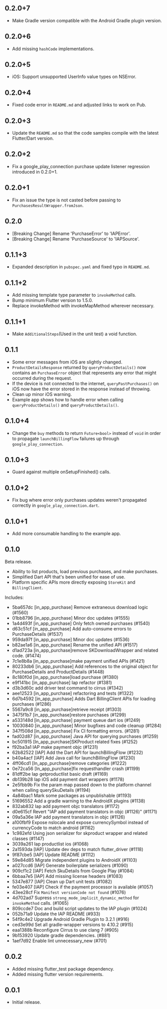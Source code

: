 ## 0.2.0+7

* Make Gradle version compatible with the Android Gradle plugin version.

## 0.2.0+6

* Add missing `hashCode` implementations.

## 0.2.0+5

* iOS: Support unsupported UserInfo value types on NSError.

## 0.2.0+4

* Fixed code error in `README.md` and adjusted links to work on Pub.

## 0.2.0+3

* Update the `README.md` so that the code samples compile with the latest Flutter/Dart version.

## 0.2.0+2

* Fix a google_play_connection purchase update listener regression introduced in 0.2.0+1.

## 0.2.0+1

* Fix an issue the type is not casted before passing to `PurchasesResultWrapper.fromJson`.

## 0.2.0

* [Breaking Change] Rename 'PurchaseError' to 'IAPError'.
* [Breaking Change] Rename 'PurchaseSource' to 'IAPSource'.

## 0.1.1+3

* Expanded description in `pubspec.yaml` and fixed typo in `README.md`.

## 0.1.1+2

* Add missing template type parameter to `invokeMethod` calls.
* Bump minimum Flutter version to 1.5.0.
* Replace invokeMethod with invokeMapMethod wherever necessary.

## 0.1.1+1

* Make `AdditionalSteps`(Used in the unit test) a void function.

## 0.1.1

* Some error messages from iOS are slightly changed.
* `ProductDetailsResponse` returned by `queryProductDetails()` now contains an `PurchaseError` object that represents any error that might occurred during the request.
* If the device is not connected to the internet, `queryPastPurchases()` on iOS now have the error stored in the response instead of throwing.
* Clean up minor iOS warning.
* Example app shows how to handle error when calling `queryProductDetails()` and `queryProductDetails()`.

## 0.1.0+4

* Change the `buy` methods to return `Future<bool>` instead of `void` in order
  to propagate `launchBillingFlow` failures up through `google_play_connection`.

## 0.1.0+3

* Guard against multiple onSetupFinished() calls.

## 0.1.0+2

* Fix bug where error only purchases updates weren't propagated correctly in
  `google_play_connection.dart`.

## 0.1.0+1

* Add more consumable handling to the example app.

## 0.1.0

Beta release.

* Ability to list products, load previous purchases, and make purchases.
* Simplified Dart API that's been unified for ease of use.
* Platform specific APIs more directly exposing `StoreKit` and `BillingClient`.

Includes:

* 5ba657dc [in_app_purchase] Remove extraneous download logic (#1560)
* 01bb8796 [in_app_purchase] Minor doc updates (#1555)
* 1a4d493f [in_app_purchase] Only fetch owned purchases (#1540)
* d63c51cf [in_app_purchase] Add auto-consume errors to PurchaseDetails (#1537)
* 959da97f [in_app_purchase] Minor doc updates (#1536)
* b82ae1a6 [in_app_purchase] Rename the unified API (#1517)
* d1ad723a [in_app_purchase]remove SKDownloadWrapper and related code. (#1474)
* 7c1e8b8a [in_app_purchase]make payment unified APIs (#1421)
* 80233db6 [in_app_purchase] Add references to the original object for PurchaseDetails and ProductDetails (#1448)
* 8c180f0d [in_app_purchase]load purchase (#1380)
* e9f141bc [in_app_purchase] Iap refactor (#1381)
* d3b3d60c add driver test command to cirrus (#1342)
* aee12523 [in_app_purchase] refactoring and tests (#1322)
* 6d7b4592 [in_app_purchase] Adds Dart BillingClient APIs for loading purchases (#1286)
* 5567a9c8 [in_app_purchase]retrieve receipt (#1303)
* 3475f1b7 [in_app_purchase]restore purchases (#1299)
* a533148d [in_app_purchase] payment queue dart ios (#1249)
* 10030840 [in_app_purchase] Minor bugfixes and code cleanup (#1284)
* 347f508d [in_app_purchase] Fix CI formatting errors. (#1281)
* fad02d87 [in_app_purchase] Java API for querying purchases (#1259)
* bc501915 [In_app_purchase]SKProduct related fixes (#1252)
* f92ba3a1 IAP make payment objc (#1231)
* 62b82522 [IAP] Add the Dart API for launchBillingFlow (#1232)
* b40a4acf [IAP] Add Java call for launchBillingFlow (#1230)
* 4ff06cd1 [In_app_purchase]remove categories (#1222)
* 0e72ca56 [In_app_purchase]fix requesthandler crash (#1199)
* 81dff2be Iap getproductlist basic draft (#1169)
* db139b28 Iap iOS add payment dart wrappers (#1178)
* 2e5fbb9b Fix the param map passed down to the platform channel when calling querySkuDetails (#1194)
* 4a84bac1 Mark some packages as unpublishable (#1193)
* 51696552 Add a gradle warning to the AndroidX plugins (#1138)
* 832ab832 Iap add payment objc translators (#1172)
* d0e615cf Revert "IAP add payment translators in objc (#1126)" (#1171)
* 09a5a36e IAP add payment translators in objc (#1126)
* a100fbf9 Expose nslocale and expose currencySymbol instead of currencyCode to match android (#1162)
* 1c982efd Using json serializer for skproduct wrapper and related classes (#1147)
* 3039a261 Iap productlist ios (#1068)
* 2a1593da [IAP] Update dev deps to match flutter_driver (#1118)
* 9f87cbe5 [IAP] Update README (#1112)
* 59e84d85 Migrate independent plugins to AndroidX (#1103)
* a027ccd6 [IAP] Generate boilerplate serializers (#1090)
* 909cf1c2 [IAP] Fetch SkuDetails from Google Play (#1084)
* 6bbaa7e5 [IAP] Add missing license headers (#1083)
* 5347e877 [IAP] Clean up Dart unit tests (#1082)
* fe03e407 [IAP] Check if the payment processor is available (#1057)
* 43ee28cf Fix `Manifest versionCode not found` (#1076)
* 4d702ad7 Supress `strong_mode_implicit_dynamic_method` for `invokeMethod` calls. (#1065)
* 809ccde7 Doc and build script updates to the IAP plugin (#1024)
* 052b71a9 Update the IAP README (#933)
* 54f9c4e2 Upgrade Android Gradle Plugin to 3.2.1 (#916)
* ced3e99d Set all gradle-wrapper versions to 4.10.2 (#915)
* eaa1388b Reconfigure Cirrus to use clang 7 (#905)
* 9b153920 Update gradle dependencies. (#881)
* 1aef7d92 Enable lint unnecessary_new (#701)

## 0.0.2

* Added missing flutter_test package dependency.
* Added missing flutter version requirements.

## 0.0.1

* Initial release.
